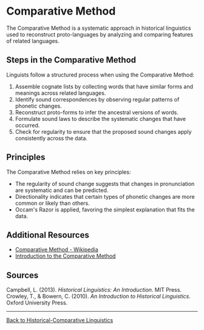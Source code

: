 # Comparative Method

The Comparative Method is a systematic approach in historical linguistics used to reconstruct proto-languages by analyzing and comparing features of related languages.

## Steps in the Comparative Method

Linguists follow a structured process when using the Comparative Method:

1. Assemble cognate lists by collecting words that have similar forms and meanings across related languages.
2. Identify sound correspondences by observing regular patterns of phonetic changes.
3. Reconstruct proto-forms to infer the ancestral versions of words.
4. Formulate sound laws to describe the systematic changes that have occurred.
5. Check for regularity to ensure that the proposed sound changes apply consistently across the data.

## Principles

The Comparative Method relies on key principles:

- The regularity of sound change suggests that changes in pronunciation are systematic and can be predicted.
- Directionality indicates that certain types of phonetic changes are more common or likely than others.
- Occam's Razor is applied, favoring the simplest explanation that fits the data.

## Additional Resources

- [Comparative Method - Wikipedia](https://en.wikipedia.org/wiki/Comparative_method_(linguistics))
- [Introduction to the Comparative Method](https://www.uni-due.de/ELE/MethodsComparativeMethod.htm)

## Sources

Campbell, L. (2013). *Historical Linguistics: An Introduction*. MIT Press.  
Crowley, T., & Bowern, C. (2010). *An Introduction to Historical Linguistics*. Oxford University Press.

---

[Back to Historical-Comparative Linguistics](../README.md)
